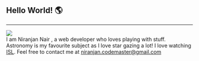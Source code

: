 
<h2>Hello World! 🌎</h2>
<hr>
<img src="https://i.imgur.com/WY9fjI6.png"><br>
I am Niranjan Nair , a web developer who loves playing with stuff. 
Astronomy is my favourite subject as I love star gazing a lot! 
I love watching <a href="https://en.wikipedia.org/wiki/Indian_Super_League">ISL</a>. 
Feel free to contact me at <a href="mailto:niranjan.codemaster@gmail.com">niranjan.codemaster@gmail.com</a> 


